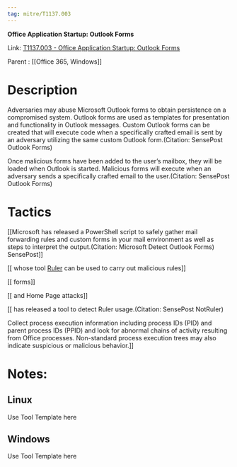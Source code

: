 ```yaml
---
tag: mitre/T1137.003
---
```


**Office Application Startup: Outlook Forms**

Link: [T1137.003 - Office Application Startup: Outlook Forms](https://attack.mitre.org/techniques/T1137/003)

Parent : [[Office 365, Windows]]


# Description

Adversaries may abuse Microsoft Outlook forms to obtain persistence on a compromised system. Outlook forms are used as templates for presentation and functionality in Outlook messages. Custom Outlook forms can be created that will execute code when a specifically crafted email is sent by an adversary utilizing the same custom Outlook form.(Citation: SensePost Outlook Forms)

Once malicious forms have been added to the user’s mailbox, they will be loaded when Outlook is started. Malicious forms will execute when an adversary sends a specifically crafted email to the user.(Citation: SensePost Outlook Forms)

# Tactics


[[Microsoft has released a PowerShell script to safely gather mail forwarding rules and custom forms in your mail environment as well as steps to interpret the output.(Citation: Microsoft Detect Outlook Forms) SensePost]]

[[ whose tool [Ruler](https://attack.mitre.org/software/S0358) can be used to carry out malicious rules]]

[[ forms]]

[[ and Home Page attacks]]

[[ has released a tool to detect Ruler usage.(Citation: SensePost NotRuler)

Collect process execution information including process IDs (PID) and parent process IDs (PPID) and look for abnormal chains of activity resulting from Office processes. Non-standard process execution trees may also indicate suspicious or malicious behavior.]]


# Notes:

## Linux

Use Tool Template here

## Windows

Use Tool Template here